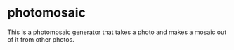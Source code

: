 # photomosaic
This is a photomosaic generator that takes a photo and makes a mosaic out of it from other photos.
